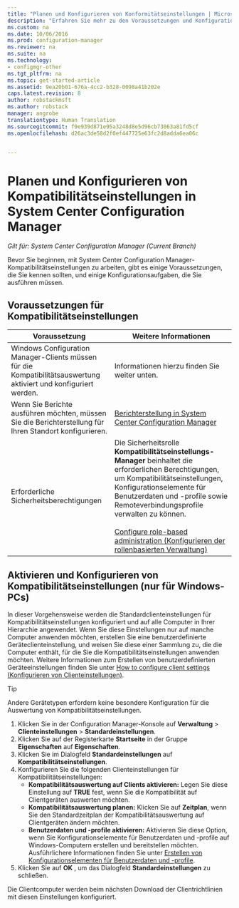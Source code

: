 ```yaml
---
title: "Planen und Konfigurieren von Konformitätseinstellungen | Microsoft-Dokumentation"
description: "Erfahren Sie mehr zu den Voraussetzungen und Konfigurationsaufgaben für die Arbeit mit Kompatibilitätseinstellungen in System Center Configuration Manager."
ms.custom: na
ms.date: 10/06/2016
ms.prod: configuration-manager
ms.reviewer: na
ms.suite: na
ms.technology:
- configmgr-other
ms.tgt_pltfrm: na
ms.topic: get-started-article
ms.assetid: 9ea20b01-676a-4cc2-b328-0098a41b202e
caps.latest.revision: 8
author: robstackmsft
ms.author: robstack
manager: angrobe
translationtype: Human Translation
ms.sourcegitcommit: f9e939d871e95a3248d8e5d96cb73063a81fd5cf
ms.openlocfilehash: d26ac3de58d2f0ef447725e63fc2d8adda6ea06c


---
```

# <a name="plan-for-and-configure-compliance-settings-in-system-center-configuration-manager"></a>Planen und Konfigurieren von Kompatibilitätseinstellungen in System Center Configuration Manager

*Gilt für: System Center Configuration Manager (Current Branch)*

Bevor Sie beginnen, mit System Center Configuration Manager-Kompatibilitätseinstellungen zu arbeiten, gibt es einige Voraussetzungen, die Sie kennen sollten, und einige Konfigurationsaufgaben, die Sie ausführen müssen.  

## <a name="prerequisites-for-compliance-settings"></a>Voraussetzungen für Kompatibilitätseinstellungen  

|Voraussetzung|Weitere Informationen|  
|------------------|----------------------|  
|Windows Configuration Manager-Clients müssen für die Kompatibilitätsauswertung aktiviert und konfiguriert werden.|Informationen hierzu finden Sie weiter unten.|  
|Wenn Sie Berichte ausführen möchten, müssen Sie die Berichterstellung für Ihren Standort konfigurieren.|[Berichterstellung in System Center Configuration Manager](../../core/servers/manage/reporting.md)|  
|Erforderliche Sicherheitsberechtigungen|Die Sicherheitsrolle **Kompatibilitätseinstellungs-Manager** beinhaltet die erforderlichen Berechtigungen, um Kompatibilitätseinstellungen, Konfigurationselemente für Benutzerdaten und -profile sowie Remoteverbindungsprofile verwalten zu können.<br /><br /> [Configure role-based administration (Konfigurieren der rollenbasierten Verwaltung)](../../core/servers/deploy/configure/configure-role-based-administration.md)|  

##  <a name="enable-and-configure-compliance-settings-for-windows-pcs-only"></a>Aktivieren und Konfigurieren von Kompatibilitätseinstellungen (nur für Windows-PCs)  

In dieser Vorgehensweise werden die Standardclienteinstellungen für Kompatibilitätseinstellungen konfiguriert und auf alle Computer in Ihrer Hierarchie angewendet. Wenn Sie diese Einstellungen nur auf manche Computer anwenden möchten, erstellen Sie eine benutzerdefinierte Geräteclienteinstellung, und weisen Sie diese einer Sammlung zu, die die Computer enthält, für die Sie die Kompatibilitätseinstellungen anwenden möchten. Weitere Informationen zum Erstellen von benutzerdefinierten Geräteeinstellungen finden Sie unter [How to configure client settings (Konfigurieren von Clienteinstellungen)](../../core/clients/deploy/configure-client-settings.md).  

> [!TIP]  
>  Andere Gerätetypen erfordern keine besondere Konfiguration für die Auswertung von Kompatibilitätseinstellungen.  

1.  Klicken Sie in der Configuration Manager-Konsole auf **Verwaltung** > **Clienteinstellungen** > **Standardeinstellungen**.  
2.  Klicken Sie auf der Registerkarte **Startseite** in der Gruppe **Eigenschaften** auf **Eigenschaften**.  
3.  Klicken Sie im Dialogfeld **Standardeinstellungen** auf **Kompatibilitätseinstellungen**.  
4.  Konfigurieren Sie die folgenden Clienteinstellungen für Kompatibilitätseinstellungen:
    - **Kompatibilitätsauswertung auf Clients aktivieren:** Legen Sie diese Einstellung auf **TRUE** fest, wenn Sie die Kompatibilität auf Clientgeräten auswerten möchten.
    - **Kompatibilitätsauswertung planen:** Klicken Sie auf **Zeitplan**, wenn Sie den Standardzeitplan der Kompatibilitätsauswertung auf Clientgeräten ändern möchten.
    - **Benutzerdaten und -profile aktivieren:** Aktivieren Sie diese Option, wenn Sie Konfigurationselemente für Benutzerdaten und -profile auf Windows-Computern erstellen und bereitstellen möchten. Ausführlichere Informationen finden Sie unter [Erstellen von Konfigurationselementen für Benutzerdaten und -profile](/sccm/compliance/deploy-use/create-remote-connection-profiles).
5. Klicken Sie auf **OK** , um das Dialogfeld **Standardeinstellungen** zu schließen.  

Die Clientcomputer werden beim nächsten Download der Clientrichtlinien mit diesen Einstellungen konfiguriert.  



<!--HONumber=Dec16_HO3-->



